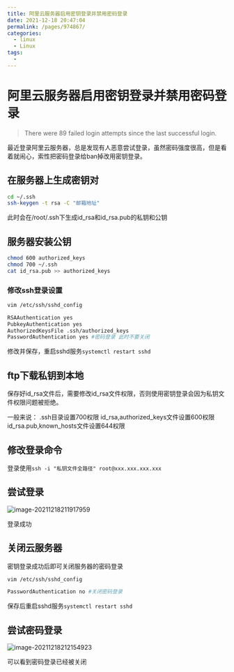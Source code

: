 ```yaml
---
title: 阿里云服务器启用密钥登录并禁用密码登录
date: 2021-12-18 20:47:04
permalink: /pages/974867/
categories: 
  - linux
  - Linux
tags: 
  - 
---
```

# 阿里云服务器启用密钥登录并禁用密码登录



> There were 89 failed login attempts since the last successful login.

最近登录阿里云服务器，总是发现有人恶意尝试登录，虽然密码强度很高，但是看着就闹心，索性把密码登录给ban掉改用密钥登录。



## 在服务器上生成密钥对

```bash
cd ~/.ssh
ssh-keygen -t rsa -C "邮箱地址"
```

此时会在/root/.ssh下生成id_rsa和id_rsa.pub的私钥和公钥

## 服务器安装公钥

```bash
chmod 600 authorized_keys
chmod 700 ~/.ssh
cat id_rsa.pub >> authorized_keys
```

### 修改ssh登录设置

```bash
vim /etc/ssh/sshd_config

RSAAuthentication yes
PubkeyAuthentication yes
AuthorizedKeysFile .ssh/authorized_keys
PasswordAuthentication yes #密码登录 此时不要关闭
```

修改并保存，重启sshd服务`systemctl restart sshd`

## ftp下载私钥到本地

保存好id_rsa文件后，需要修改id_rsa文件权限，否则使用密钥登录会因为私钥文件权限问题被拒绝。

一般来说：
.ssh目录设置700权限
id_rsa,authorized_keys文件设置600权限
id_rsa.pub,known_hosts文件设置644权限

## 修改登录命令

登录使用`ssh -i "私钥文件全路径" root@xxx.xxx.xxx.xxx`

## 尝试登录

![image-20211218211917959](https://io.storyxc.com/image-20211218211917959.png)



登录成功

## 关闭云服务器

密钥登录成功后即可关闭服务器的密码登录

```bash
vim /etc/ssh/sshd_config

PasswordAuthentication no #关闭密码登录
```

保存后重启sshd服务`systemctl restart sshd`



## 尝试密码登录

![image-20211218212154923](https://io.storyxc.com/image-20211218212154923.png)

可以看到密码登录已经被关闭